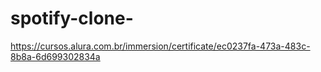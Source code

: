 # spotify-clone-
https://cursos.alura.com.br/immersion/certificate/ec0237fa-473a-483c-8b8a-6d699302834a